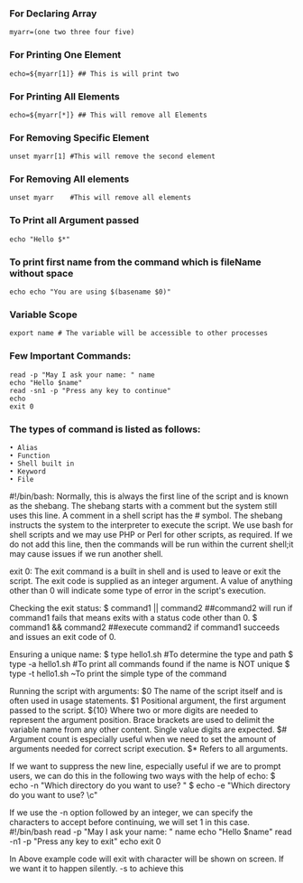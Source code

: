 ### For Declaring Array
	myarr=(one two three four five)
### For Printing One Element 
	echo=${myarr[1]} ## This is will print two
### For Printing All Elements
	echo=${myarr[*]} ## This will remove all Elements
### For Removing Specific Element
	unset myarr[1] #This will remove the second element
### For Removing All elements
	unset myarr    #This will remove all elements


### To Print all Argument passed 
	echo "Hello $*"
### To print first name from the command which is fileName without space
	echo echo "You are using $(basename $0)"

### Variable Scope
	export name # The variable will be accessible to other processes

### Few Important Commands:
	read -p "May I ask your name: " name
	echo "Hello $name"
	read -sn1 -p "Press any key to continue"
	echo
	exit 0

### The types of command is listed as follows:
	• Alias
	• Function
	• Shell built in
	• Keyword
	• File

#!/bin/bash: Normally, this is always the first line of the script and is known as the shebang. 
The shebang starts with a comment but the system still uses this line. A comment in a shell script has the # symbol. 
The shebang instructs the system to the interpreter to execute the script. We use bash for shell scripts and 
we may use PHP or Perl for other scripts, as required. 
If we do not add this line, then the commands will be run within the current shell;it may cause issues if we run another shell.

exit 0: The exit command is a built in shell and is used to leave or exit the script. The exit code is supplied as an integer argument. 
A value of anything other than 0 will indicate some type of error in the script's execution.

Checking the exit status:
	$ command1 || command2 ##command2 will run if command1 fails that means exits with a status code other than 0.
	$ command1 && command2 ##execute command2 if command1 succeeds and issues an exit code of 0.

Ensuring a unique name:
	$ type hello1.sh #To determine the type and path
	$ type -a hello1.sh #To print all commands found if the name is NOT unique
	$ type -t hello1.sh ~To print the simple type of the command
	
Running the script with arguments:
	$0 The name of the script itself and is often used in usage statements.
	$1 Positional argument, the first argument passed to the script.
	${10} Where two or more digits are needed to represent the argument position. Brace brackets are used to delimit the variable name
		  from any other content. Single value digits are expected.
	$# Argument count is especially useful when we need to set the amount of arguments needed for correct script execution.
	$* Refers to all arguments.
	
If we want to suppress the new line, especially useful if we are to prompt users, we can do this in the following two ways with the help of echo:
	$ echo -n "Which directory do you want to use? "
	$ echo -e "Which directory do you want to use? \c"

If we use the -n option followed by an integer, we can specify the characters to accept before continuing, we will set 1 in this case.
	#!/bin/bash
	read -p "May I ask your name: " name
	echo "Hello $name"
	read -n1 -p "Press any key to exit"
	echo
	exit 0
	
In Above example code will exit with character will be shown on screen. If we want it to happen silently.
-s to achieve this


